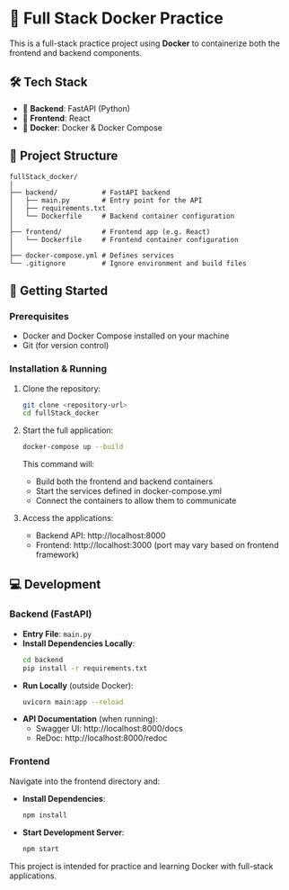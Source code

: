 # 🐳 Full Stack Docker Practice

This is a full-stack practice project using **Docker** to containerize both the frontend and backend components.

## 🛠️ Tech Stack

- 🧠 **Backend**: FastAPI (Python)
- 🎨 **Frontend**: React 
- 🐋 **Docker**: Docker & Docker Compose

## 📂 Project Structure

```
fullStack_docker/
│
├── backend/           # FastAPI backend
│   ├── main.py        # Entry point for the API
│   ├── requirements.txt
│   └── Dockerfile     # Backend container configuration
│
├── frontend/          # Frontend app (e.g. React)
│   └── Dockerfile     # Frontend container configuration
│
├── docker-compose.yml # Defines services
└── .gitignore         # Ignore environment and build files
```

## 🚀 Getting Started

### Prerequisites

- Docker and Docker Compose installed on your machine
- Git (for version control)

### Installation & Running

1. Clone the repository:
   ```bash
   git clone <repository-url>
   cd fullStack_docker
   ```

2. Start the full application:
   ```bash
   docker-compose up --build
   ```
   
   This command will:
   - Build both the frontend and backend containers
   - Start the services defined in docker-compose.yml
   - Connect the containers to allow them to communicate

3. Access the applications:
   - Backend API: http://localhost:8000
   - Frontend: http://localhost:3000 (port may vary based on frontend framework)

## 💻 Development

### Backend (FastAPI)

- **Entry File**: `main.py`
- **Install Dependencies Locally**:
  ```bash
  cd backend
  pip install -r requirements.txt
  ```
- **Run Locally** (outside Docker):
  ```bash
  uvicorn main:app --reload
  ```
- **API Documentation** (when running):
  - Swagger UI: http://localhost:8000/docs
  - ReDoc: http://localhost:8000/redoc

### Frontend

Navigate into the frontend directory and:

- **Install Dependencies**:
  ```bash
  npm install
  ```
- **Start Development Server**:
  ```bash
  npm start
  ```




This project is intended for practice and learning Docker with full-stack applications.
